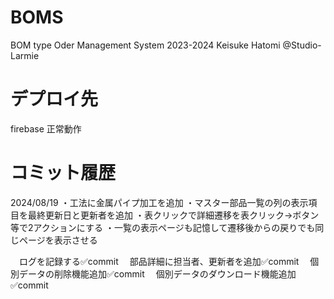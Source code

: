 ﻿# BOMS
  BOM type Oder Management System 2023-2024 Keisuke Hatomi @Studio-Larmie

# デプロイ先
  firebase 正常動作

# コミット履歴
  2024/08/19
    ・工法に金属パイプ加工を追加
    ・マスター部品一覧の列の表示項目を最終更新日と更新者を追加
    ・表クリックで詳細遷移を表クリック→ボタン等で2アクションにする
    ・一覧の表示ページも記憶して遷移後からの戻りでも同じページを表示させる

　ログを記録する✅commit
　部品詳細に担当者、更新者を追加✅commit
　個別データの削除機能追加✅commit
　個別データのダウンロード機能追加✅commit

  

